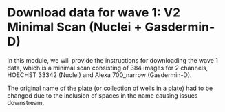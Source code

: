 # Download data for wave 1: V2 Minimal Scan (Nuclei + Gasdermin-D)

In this module, we will provide the instructions for downloading the wave 1 data, which is a minimal scan consisting of 384 images for 2 channels, HOECHST 33342 (Nuclei) and Alexa 700_narrow (Gasdermin-D).

The original name of the plate (or collection of wells in a plate) had to be changed due to the inclusion of spaces in the name causing issues downstream.
